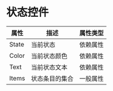# 状态控件

| 属性  | 描述           | 属性类型 |
| ----- | -------------- | -------- |
| State | 当前状态       | 依赖属性 |
| Color | 当前状态颜色   | 依赖属性 |
| Text  | 当前状态文本   | 依赖属性 |
| Items | 状态条目的集合 | 一般属性 |

